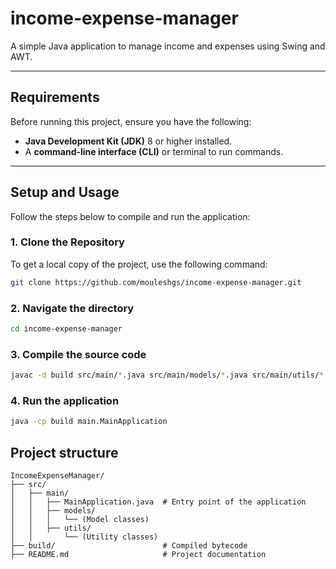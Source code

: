 # income-expense-manager

A simple Java application to manage income and expenses using Swing and AWT.

---

## Requirements
Before running this project, ensure you have the following:
- **Java Development Kit (JDK)** 8 or higher installed.
- A **command-line interface (CLI)** or terminal to run commands.

---

## Setup and Usage

Follow the steps below to compile and run the application:

### 1. Clone the Repository
To get a local copy of the project, use the following command:
```bash
git clone https://github.com/mouleshgs/income-expense-manager.git
```
### 2. Navigate the directory
```bash
cd income-expense-manager
```

### 3. Compile the source code
```bash
javac -d build src/main/*.java src/main/models/*.java src/main/utils/*.java
```

### 4. Run the application
```bash
java -cp build main.MainApplication
```

## Project structure
```
IncomeExpenseManager/
├── src/
│   ├── main/
│   │   ├── MainApplication.java  # Entry point of the application
│   │   ├── models/
│   │   │   └── (Model classes)
│   │   ├── utils/
│   │       └── (Utility classes)
├── build/                        # Compiled bytecode
├── README.md                     # Project documentation
```
